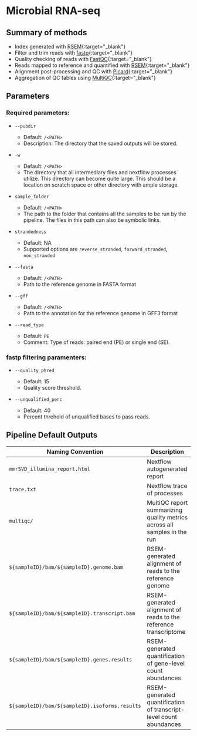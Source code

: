 # Microbial RNA-seq 

## Summary of methods 

* Index generated with [RSEM](https://github.com/deweylab/RSEM){:target="\_blank"}
* Filter and trim reads with [fastp](https://github.com/OpenGene/fastp){:target="\_blank"}
* Quality checking of reads with [FastQC](https://github.com/s-andrews/FastQC){:target="\_blank"}
* Reads mapped to reference and quantified with [RSEM](https://github.com/deweylab/RSEM){:target="\_blank"}
* Alignment post-processing and QC with [Picard](https://github.com/broadinstitute/picard){:target="\_blank"}
* Aggregation of QC tables using [MultiQC](https://multiqc.info){:target="\_blank"}

## Parameters

### Required parameters:

* `--pubdir` 
	* Default: `/<PATH>` 
	* Description: The directory that the saved outputs will be stored.

* `-w`
    * Default: `/<PATH>`
    * The directory that all intermediary files and nextflow processes utilize. This directory can become quite large. This should be a location on scratch space or other directory with ample storage.

* `sample_folder` 
    * Default: `/<PATH>`
    * The path to the folder that contains all the samples to be run by the pipeline. The files in this path can also be symbolic links.

* `strandedness`
    * Default: NA
    * Supported options are `reverse_stranded`, `forward_stranded`, `non_stranded`

* `--fasta`
    * Default: `/<PATH>`
    * Path to the reference genome in FASTA format

* `--gff`
    * Default: `/<PATH>`
    * Path to the annotation for the reference genome in GFF3 format

* `--read_type`
    * Default: `PE`
    * Comment: Type of reads: paired end (PE) or single end (SE).

### fastp filtering paramenters:

* `--quality_phred`
    * Default: 15
    * Quality score threshold.

* `--unqualified_perc`
    * Default: 40
    * Percent threhold of unqualified bases to pass reads.


## Pipeline Default Outputs 
 
| Naming Convention                                                    | Description                                                                                                   |
| -------------------------------------------------------------------- | ------------------------------------------------------------------------------------------------------------- |
| `mmrSVD_illumina_report.html`                                        | Nextflow autogenerated report                                                                                 |
| `trace.txt`                                                          | Nextflow trace of processes                                                                                   |
| `multiqc/`                                                           | MultiQC report summarizing quality metrics across all samples in the run                                      |
| `${sampleID}/bam/${sampleID}.genome.bam`                             | RSEM-generated alignment of reads to the reference genome                                                     |
| `${sampleID}/bam/${sampleID}.transcript.bam`                         | RSEM-generated alignment of reads to the reference transcriptome                                              |
| `${sampleID}/bam/${sampleID}.genes.results`                          | RSEM-generated quantification of gene-level count abundances                                                  |
| `${sampleID}/bam/${sampleID}.isoforms.results`                       | RSEM-generated quantification of transcript-level count abundances                                            |
